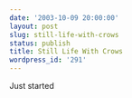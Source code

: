 ```yaml
---
date: '2003-10-09 20:00:00'
layout: post
slug: still-life-with-crows
status: publish
title: Still Life With Crows
wordpress_id: '291'
---
```


Just started

